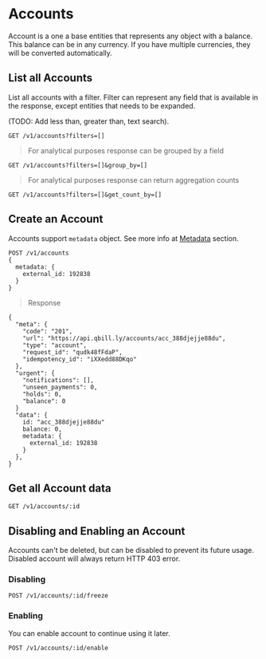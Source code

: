 # Accounts

Account is a one a base entities that represents any object with a balance. This balance can be in any currency. If you have multiple currencies, they will be converted automatically.

## List all Accounts

List all accounts with a filter. Filter can represent any field that is available in the response, except entities that needs to be expanded.

(TODO: Add less than, greater than, text search).

```
GET /v1/accounts?filters=[]
```

> For analytical purposes response can be grouped by a field

```
GET /v1/accounts?filters=[]&group_by=[]
```

> For analytical purposes response can return aggregation counts

```
GET /v1/accounts?filters=[]&get_count_by=[]
```

## Create an Account

Accounts support ```metadata``` object. See more info at [Metadata](#metadata) section.

```
POST /v1/accounts
{
  metadata: {
    external_id: 192838
  }
}
```

> Response

```
{
  "meta": {
    "code": "201",
    "url": "https://api.qbill.ly/accounts/acc_388djejje88du",
    "type": "account",
    "request_id": "qudk48fFdaP",
    "idempotency_id": "iXXedd88DKqo"
  },
  "urgent": {
    "notifications": [],
    "unseen_payments": 0,
    "holds": 0,
    "balance": 0
  }
  "data": {
    id: "acc_388djejje88du"
    balance: 0,
    metadata: {
      external_id: 192838
    }
  },
}
```

## Get all Account data

```
GET /v1/accounts/:id
```

## Disabling and Enabling an Account
Accounts can't be deleted, but can be disabled to prevent its future usage. Disabled account will always return HTTP 403 error.

### Disabling

```
POST /v1/accounts/:id/freeze
```

### Enabling

You can enable account to continue using it later.

```
POST /v1/accounts/:id/enable
```
